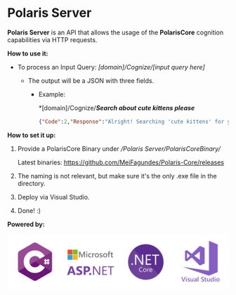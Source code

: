 # Polaris Server



**Polaris Server** is an API that allows the usage of the **PolarisCore** cognition capabilities via HTTP requests.



**How to use it:**

- To process an Input Query: *[domain]/Cognize/[input query here]*

  - The output will be a JSON with three fields.

    - Example: 

      *[domain]/Cognize/***Search about cute kittens please***

      ```json
      {"Code":2,"Response":"Alright! Searching 'cute kittens' for you.","ResponseData":"cute kittens"}
      ```

**How to set it up:**

1. Provide a PolarisCore Binary under */Polaris Server/PolarisCoreBinary/*

   Latest binaries: https://github.com/MeiFagundes/Polaris-Core/releases

2. The naming is not relevant, but make sure it's the only .exe file in the directory.

3. Deploy via Visual Studio.

4. Done! :)


**Powered by:**

![](Design/PoweredBy.png)
